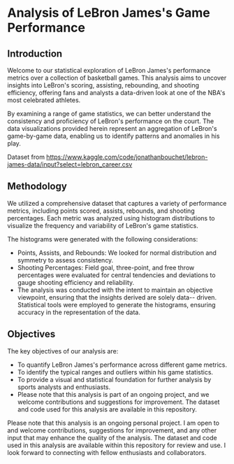 # Analysis of LeBron James's Game Performance

## Introduction

Welcome to our statistical exploration of LeBron James's performance metrics over a collection of basketball games. This analysis aims to uncover insights into LeBron's scoring, assisting, rebounding, and shooting efficiency, offering fans and analysts a data-driven look at one of the NBA's most celebrated athletes.

By examining a range of game statistics, we can better understand the consistency and proficiency of LeBron's performance on the court. The data visualizations provided herein represent an aggregation of LeBron's game-by-game data, enabling us to identify patterns and anomalies in his play.

Dataset from https://www.kaggle.com/code/jonathanbouchet/lebron-james-data/input?select=lebron_career.csv

## Methodology

We utilized a comprehensive dataset that captures a variety of performance metrics, including points scored, assists, rebounds, and shooting percentages. Each metric was analyzed using histogram distributions to visualize the frequency and variability of LeBron's game statistics.

The histograms were generated with the following considerations:

- Points, Assists, and Rebounds: We looked for normal distribution and symmetry to assess consistency.
- Shooting Percentages: Field goal, three-point, and free throw percentages were evaluated for central tendencies and deviations to gauge shooting efficiency and reliability.
- The analysis was conducted with the intent to maintain an objective viewpoint, ensuring that the insights derived are solely data-- driven. Statistical tools were employed to generate the histograms, ensuring accuracy in the representation of the data.

## Objectives

The key objectives of our analysis are:

- To quantify LeBron James's performance across different game metrics.
- To identify the typical ranges and outliers within his game statistics.
- To provide a visual and statistical foundation for further analysis by sports analysts and enthusiasts.
- Please note that this analysis is part of an ongoing project, and we welcome contributions and suggestions for improvement. The dataset and code used for this analysis are available in this repository.


Please note that this analysis is an ongoing personal project. I am open to and welcome contributions, suggestions for improvement, and any other input that may enhance the quality of the analysis. The dataset and code used in this analysis are available within this repository for review and use. I look forward to connecting with fellow enthusiasts and collaborators.

